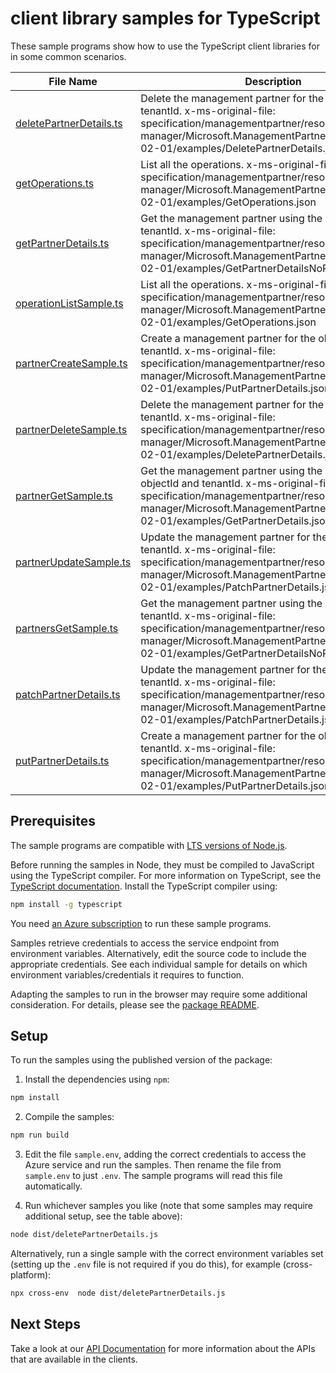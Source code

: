 # client library samples for TypeScript

These sample programs show how to use the TypeScript client libraries for in some common scenarios.

| **File Name**                                   | **Description**                                                                                                                                                                                                            |
| ----------------------------------------------- | -------------------------------------------------------------------------------------------------------------------------------------------------------------------------------------------------------------------------- |
| [deletePartnerDetails.ts][deletepartnerdetails] | Delete the management partner for the objectId and tenantId. x-ms-original-file: specification/managementpartner/resource-manager/Microsoft.ManagementPartner/preview/2018-02-01/examples/DeletePartnerDetails.json        |
| [getOperations.ts][getoperations]               | List all the operations. x-ms-original-file: specification/managementpartner/resource-manager/Microsoft.ManagementPartner/preview/2018-02-01/examples/GetOperations.json                                                   |
| [getPartnerDetails.ts][getpartnerdetails]       | Get the management partner using the objectId and tenantId. x-ms-original-file: specification/managementpartner/resource-manager/Microsoft.ManagementPartner/preview/2018-02-01/examples/GetPartnerDetailsNoPartnerId.json |
| [operationListSample.ts][operationlistsample]   | List all the operations. x-ms-original-file: specification/managementpartner/resource-manager/Microsoft.ManagementPartner/preview/2018-02-01/examples/GetOperations.json                                                   |
| [partnerCreateSample.ts][partnercreatesample]   | Create a management partner for the objectId and tenantId. x-ms-original-file: specification/managementpartner/resource-manager/Microsoft.ManagementPartner/preview/2018-02-01/examples/PutPartnerDetails.json             |
| [partnerDeleteSample.ts][partnerdeletesample]   | Delete the management partner for the objectId and tenantId. x-ms-original-file: specification/managementpartner/resource-manager/Microsoft.ManagementPartner/preview/2018-02-01/examples/DeletePartnerDetails.json        |
| [partnerGetSample.ts][partnergetsample]         | Get the management partner using the partnerId, objectId and tenantId. x-ms-original-file: specification/managementpartner/resource-manager/Microsoft.ManagementPartner/preview/2018-02-01/examples/GetPartnerDetails.json |
| [partnerUpdateSample.ts][partnerupdatesample]   | Update the management partner for the objectId and tenantId. x-ms-original-file: specification/managementpartner/resource-manager/Microsoft.ManagementPartner/preview/2018-02-01/examples/PatchPartnerDetails.json         |
| [partnersGetSample.ts][partnersgetsample]       | Get the management partner using the objectId and tenantId. x-ms-original-file: specification/managementpartner/resource-manager/Microsoft.ManagementPartner/preview/2018-02-01/examples/GetPartnerDetailsNoPartnerId.json |
| [patchPartnerDetails.ts][patchpartnerdetails]   | Update the management partner for the objectId and tenantId. x-ms-original-file: specification/managementpartner/resource-manager/Microsoft.ManagementPartner/preview/2018-02-01/examples/PatchPartnerDetails.json         |
| [putPartnerDetails.ts][putpartnerdetails]       | Create a management partner for the objectId and tenantId. x-ms-original-file: specification/managementpartner/resource-manager/Microsoft.ManagementPartner/preview/2018-02-01/examples/PutPartnerDetails.json             |

## Prerequisites

The sample programs are compatible with [LTS versions of Node.js](https://nodejs.org/about/releases/).

Before running the samples in Node, they must be compiled to JavaScript using the TypeScript compiler. For more information on TypeScript, see the [TypeScript documentation][typescript]. Install the TypeScript compiler using:

```bash
npm install -g typescript
```

You need [an Azure subscription][freesub] to run these sample programs.

Samples retrieve credentials to access the service endpoint from environment variables. Alternatively, edit the source code to include the appropriate credentials. See each individual sample for details on which environment variables/credentials it requires to function.

Adapting the samples to run in the browser may require some additional consideration. For details, please see the [package README][package].

## Setup

To run the samples using the published version of the package:

1. Install the dependencies using `npm`:

```bash
npm install
```

2. Compile the samples:

```bash
npm run build
```

3. Edit the file `sample.env`, adding the correct credentials to access the Azure service and run the samples. Then rename the file from `sample.env` to just `.env`. The sample programs will read this file automatically.

4. Run whichever samples you like (note that some samples may require additional setup, see the table above):

```bash
node dist/deletePartnerDetails.js
```

Alternatively, run a single sample with the correct environment variables set (setting up the `.env` file is not required if you do this), for example (cross-platform):

```bash
npx cross-env  node dist/deletePartnerDetails.js
```

## Next Steps

Take a look at our [API Documentation][apiref] for more information about the APIs that are available in the clients.

[deletepartnerdetails]: https://github.com/Azure/azure-sdk-for-js/blob/main/sdk/managementpartner/arm-managementpartner/samples/v3/typescript/src/deletePartnerDetails.ts
[getoperations]: https://github.com/Azure/azure-sdk-for-js/blob/main/sdk/managementpartner/arm-managementpartner/samples/v3/typescript/src/getOperations.ts
[getpartnerdetails]: https://github.com/Azure/azure-sdk-for-js/blob/main/sdk/managementpartner/arm-managementpartner/samples/v3/typescript/src/getPartnerDetails.ts
[operationlistsample]: https://github.com/Azure/azure-sdk-for-js/blob/main/sdk/managementpartner/arm-managementpartner/samples/v3/typescript/src/operationListSample.ts
[partnercreatesample]: https://github.com/Azure/azure-sdk-for-js/blob/main/sdk/managementpartner/arm-managementpartner/samples/v3/typescript/src/partnerCreateSample.ts
[partnerdeletesample]: https://github.com/Azure/azure-sdk-for-js/blob/main/sdk/managementpartner/arm-managementpartner/samples/v3/typescript/src/partnerDeleteSample.ts
[partnergetsample]: https://github.com/Azure/azure-sdk-for-js/blob/main/sdk/managementpartner/arm-managementpartner/samples/v3/typescript/src/partnerGetSample.ts
[partnerupdatesample]: https://github.com/Azure/azure-sdk-for-js/blob/main/sdk/managementpartner/arm-managementpartner/samples/v3/typescript/src/partnerUpdateSample.ts
[partnersgetsample]: https://github.com/Azure/azure-sdk-for-js/blob/main/sdk/managementpartner/arm-managementpartner/samples/v3/typescript/src/partnersGetSample.ts
[patchpartnerdetails]: https://github.com/Azure/azure-sdk-for-js/blob/main/sdk/managementpartner/arm-managementpartner/samples/v3/typescript/src/patchPartnerDetails.ts
[putpartnerdetails]: https://github.com/Azure/azure-sdk-for-js/blob/main/sdk/managementpartner/arm-managementpartner/samples/v3/typescript/src/putPartnerDetails.ts
[apiref]: https://docs.microsoft.com/javascript/api/@azure/arm-managementpartner?view=azure-node-preview
[freesub]: https://azure.microsoft.com/free/
[package]: https://github.com/Azure/azure-sdk-for-js/tree/main/sdk/managementpartner/arm-managementpartner/README.md
[typescript]: https://www.typescriptlang.org/docs/home.html
